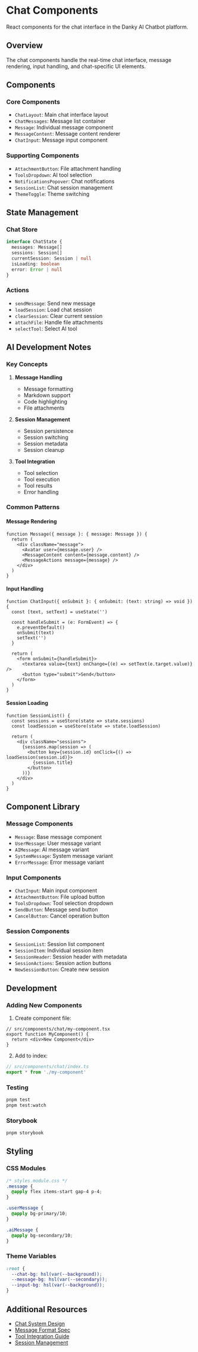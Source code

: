 # Chat Components

React components for the chat interface in the Danky AI Chatbot platform.

## Overview

The chat components handle the real-time chat interface, message rendering, input handling, and chat-specific UI elements.

## Components

### Core Components
- `ChatLayout`: Main chat interface layout
- `ChatMessages`: Message list container
- `Message`: Individual message component
- `MessageContent`: Message content renderer
- `ChatInput`: Message input component

### Supporting Components
- `AttachmentButton`: File attachment handling
- `ToolsDropdown`: AI tool selection
- `NotificationsPopover`: Chat notifications
- `SessionList`: Chat session management
- `ThemeToggle`: Theme switching

## State Management

### Chat Store
```typescript
interface ChatState {
  messages: Message[]
  sessions: Session[]
  currentSession: Session | null
  isLoading: boolean
  error: Error | null
}
```

### Actions
- `sendMessage`: Send new message
- `loadSession`: Load chat session
- `clearSession`: Clear current session
- `attachFile`: Handle file attachments
- `selectTool`: Select AI tool

## AI Development Notes

### Key Concepts

1. **Message Handling**
   - Message formatting
   - Markdown support
   - Code highlighting
   - File attachments

2. **Session Management**
   - Session persistence
   - Session switching
   - Session metadata
   - Session cleanup

3. **Tool Integration**
   - Tool selection
   - Tool execution
   - Tool results
   - Error handling

### Common Patterns

#### Message Rendering
```tsx
function Message({ message }: { message: Message }) {
  return (
    <div className="message">
      <Avatar user={message.user} />
      <MessageContent content={message.content} />
      <MessageActions message={message} />
    </div>
  )
}
```

#### Input Handling
```tsx
function ChatInput({ onSubmit }: { onSubmit: (text: string) => void }) {
  const [text, setText] = useState('')

  const handleSubmit = (e: FormEvent) => {
    e.preventDefault()
    onSubmit(text)
    setText('')
  }

  return (
    <form onSubmit={handleSubmit}>
      <textarea value={text} onChange={(e) => setText(e.target.value)} />
      <button type="submit">Send</button>
    </form>
  )
}
```

#### Session Loading
```tsx
function SessionList() {
  const sessions = useStore(state => state.sessions)
  const loadSession = useStore(state => state.loadSession)

  return (
    <div className="sessions">
      {sessions.map(session => (
        <button key={session.id} onClick={() => loadSession(session.id)}>
          {session.title}
        </button>
      ))}
    </div>
  )
}
```

## Component Library

### Message Components
- `Message`: Base message component
- `UserMessage`: User message variant
- `AIMessage`: AI message variant
- `SystemMessage`: System message variant
- `ErrorMessage`: Error message variant

### Input Components
- `ChatInput`: Main input component
- `AttachmentButton`: File upload button
- `ToolsDropdown`: Tool selection dropdown
- `SendButton`: Message send button
- `CancelButton`: Cancel operation button

### Session Components
- `SessionList`: Session list component
- `SessionItem`: Individual session item
- `SessionHeader`: Session header with metadata
- `SessionActions`: Session action buttons
- `NewSessionButton`: Create new session

## Development

### Adding New Components

1. Create component file:
```tsx
// src/components/chat/my-component.tsx
export function MyComponent() {
  return <div>New Component</div>
}
```

2. Add to index:
```typescript
// src/components/chat/index.ts
export * from './my-component'
```

### Testing
```bash
pnpm test
pnpm test:watch
```

### Storybook
```bash
pnpm storybook
```

## Styling

### CSS Modules
```css
/* styles.module.css */
.message {
  @apply flex items-start gap-4 p-4;
}

.userMessage {
  @apply bg-primary/10;
}

.aiMessage {
  @apply bg-secondary/10;
}
```

### Theme Variables
```css
:root {
  --chat-bg: hsl(var(--background));
  --message-bg: hsl(var(--secondary));
  --input-bg: hsl(var(--background));
}
```

## Additional Resources

- [Chat System Design](../../../docs/CHAT_SYSTEM.md)
- [Message Format Spec](../../../docs/MESSAGE_FORMAT.md)
- [Tool Integration Guide](../../../docs/TOOLS.md)
- [Session Management](../../../docs/SESSIONS.md)
